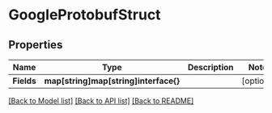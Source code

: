 # GoogleProtobufStruct

## Properties

Name | Type | Description | Notes
------------ | ------------- | ------------- | -------------
**Fields** | **map[string]map[string]interface{}** |  | [optional] 

[[Back to Model list]](../README.md#documentation-for-models) [[Back to API list]](../README.md#documentation-for-api-endpoints) [[Back to README]](../README.md)



